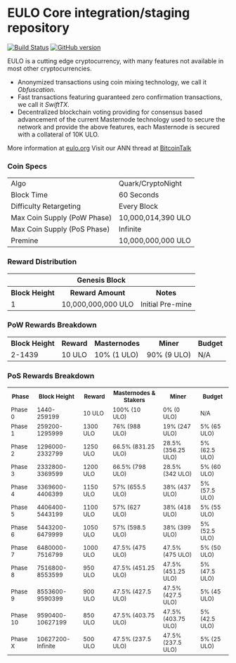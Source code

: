 EULO Core integration/staging repository
=====================================

[![Build Status](https://travis-ci.org/EULO-Project/EULO.svg?branch=master)](https://travis-ci.org/EULO-Project/EULO) [![GitHub version](https://badge.fury.io/gh/EULO-Project%2FEULO.svg)](https://badge.fury.io/gh/EULO-Project%2FEULO)

EULO is a cutting edge cryptocurrency, with many features not available in most other cryptocurrencies.
- Anonymized transactions using coin mixing technology, we call it _Obfuscation_.
- Fast transactions featuring guaranteed zero confirmation transactions, we call it _SwiftTX_.
- Decentralized blockchain voting providing for consensus based advancement of the current Masternode
  technology used to secure the network and provide the above features, each Masternode is secured
  with a collateral of 10K ULO.

More information at [eulo.org](http://www.eulo.org) Visit our ANN thread at [BitcoinTalk](http://www.bitcointalk.org/index.php?topic=1262920)

### Coin Specs
<table>
<tr><td>Algo</td><td>Quark/CryptoNight</td></tr>
<tr><td>Block Time</td><td>60 Seconds</td></tr>
<tr><td>Difficulty Retargeting</td><td>Every Block</td></tr>
<tr><td>Max Coin Supply (PoW Phase)</td><td>10,000,014,390 ULO</td></tr>
<tr><td>Max Coin Supply (PoS Phase)</td><td>Infinite</td></tr>
<tr><td>Premine</td><td>10,000,000,000 ULO</td></tr>
</table>

### Reward Distribution

<table>
<th colspan=4>Genesis Block</th>
<tr><th>Block Height</th><th>Reward Amount</th><th>Notes</th></tr>
<tr><td>1</td><td>10,000,000,000 ULO</td><td>Initial Pre-mine</td></tr>
</table>

### PoW Rewards Breakdown

<table>
<th>Block Height</th><th>Reward</th><th>Masternodes</th><th>Miner</th><th>Budget</th>
<tr><td>2-1439</td><td>10 ULO</td><td>10% (1 ULO)</td><td>90% (9 ULO)</td><td>N/A</td></tr>
</table>

### PoS Rewards Breakdown

<table>
<th><font size="2">Phase<font></th><th><font size="2">Block Height<font></th><th><font size="2">Reward<font></th><th><font size="2">Masternodes & Stakers<font></th><th><font size="2">Miner<font></th><th><font size="2">Budget<font></th>
<tr><td><font size="2">Phase 0<font></td><td><font size="2">1440-259199<font></td><td><font size="2">10 ULO<font></td><td><font size="2">100% (10 ULO)<font></td><td><font size="2">0% (0 ULO)<font></td><td><font size="2">N/A<font></td></tr>
<tr><td><font size="2">Phase 1<font></td><td><font size="2">259200-1295999<font></td><td><font size="2">1300 ULO<font></td><td><font size="2">76% (988 ULO)<font></td><td><font size="2">19% (247 ULO)<font></td><td><font size="2">5% (65 ULO)<font></td></tr>
<tr><td><font size="2">Phase 2<font></td><td><font size="2">1296000-2332799<font></td><td><font size="2">1250 ULO<font></td><td><font size="2">66.5% (831.25 ULO)<font></td><td><font size="2">28.5% (356.25 ULO)<font></td><td><font size="2">5% (62.5 ULO)<font></td></tr>
<tr><td><font size="2">Phase 3<font></td><td><font size="2">2332800-3369599<font></td><td><font size="2">1200 ULO<font></td><td><font size="2">66.5% (798 ULO)<font></td><td><font size="2">28.5% (342 ULO)<font></td><td><font size="2">5% (60 ULO)<font></td></tr>
<tr><td><font size="2">Phase 4<font></td><td><font size="2">3369600-4406399<font></td><td><font size="2">1150 ULO<font></td><td><font size="2">57% (655.5 ULO)<font></td><td><font size="2">38% (437 ULO)<font></td><td><font size="2">5% (57.5 ULO)<font></td></tr>
<tr><td><font size="2">Phase 5<font></td><td><font size="2">4406400-5443199<font></td><td><font size="2">1100 ULO<font></td><td><font size="2">57% (627 ULO)<font></td><td><font size="2">38% (418 ULO)<font></td><td><font size="2">5% (55 ULO)<font></td></tr>
<tr><td><font size="2">Phase 6<font></td><td><font size="2">5443200-6479999<font></td><td><font size="2">1050 ULO<font></td><td><font size="2">57% (598.5 ULO)<font></td><td><font size="2">38% (399 ULO)<font></td><td><font size="2">5% (52.5 ULO)<font></td></tr>
<tr><td><font size="2">Phase 7<font></td><td><font size="2">6480000-7516799<font></td><td><font size="2">1000 ULO<font></td><td><font size="2">47.5% (475 ULO)<font></td><td><font size="2">47.5% (475 ULO)<font></td><td><font size="2">5% (50 ULO)<font></td></tr>
<tr><td><font size="2">Phase 8<font></td><td><font size="2">7516800-8553599<font></td><td><font size="2">950 ULO<font></td><td><font size="2">47.5% (451.25 ULO)<font></td><td><font size="2">47.5% (451.25 ULO)<font></td><td><font size="2">5% (47.5 ULO)<font></td></tr>
<tr><td><font size="2">Phase 9<font></td><td><font size="2">8553600-9590399<font></td><td><font size="2">900 ULO<font></td><td><font size="2">47.5% (427.5 ULO)<font></td><td><font size="2">47.5% (427.5 ULO)<font></td><td><font size="2">5% (45 ULO)<font></td></tr>
<tr><td><font size="2">Phase 10<font></td><td><font size="2">9590400-10627199<font></td><td><font size="2">850 ULO<font></td><td><font size="2">47.5% (403.75 ULO)<font></td><td><font size="2">47.5% (403.75 ULO)<font></td><td><font size="2">5% (42.5 ULO)<font></td></tr>
<tr><td><font size="2">Phase X<font></td><td><font size="2">10627200-Infinite<font></td><td><font size="2">500 ULO<font></td><td><font size="2">47.5% (237.5 ULO)<font></td><td><font size="2">47.5% (237.5 ULO)<font></td><td><font size="2">5% (25 ULO)<font></td></tr>
</table>
